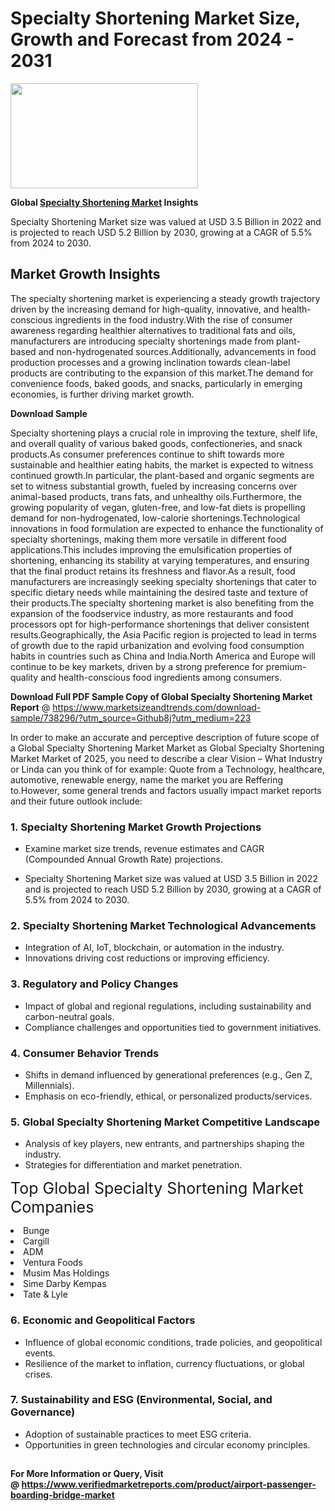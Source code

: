 <H1>Specialty Shortening Market Size, Growth and Forecast from 2024 - 2031</H1><img class="aligncenter size-medium wp-image-584254" src="https://thirdeyenews.in/wp-content/uploads/2024/09/Global-Market-Research-300x168.jpeg" alt="" width="300" height="168" /><p><strong>Global&nbsp;<a href="https://www.marketsizeandtrends.com/download-sample/738296/?utm_source=Github8j?utm_medium=223">Specialty Shortening Market</a> Insights</strong></p><p>Specialty Shortening Market size was valued at USD 3.5 Billion in 2022 and is projected to reach USD 5.2 Billion by 2030, growing at a CAGR of 5.5% from 2024 to 2030.</p><p><h2>Market Growth Insights</h2> <p>The specialty shortening market is experiencing a steady growth trajectory driven by the increasing demand for high-quality, innovative, and health-conscious ingredients in the food industry.With the rise of consumer awareness regarding healthier alternatives to traditional fats and oils, manufacturers are introducing specialty shortenings made from plant-based and non-hydrogenated sources.Additionally, advancements in food production processes and a growing inclination towards clean-label products are contributing to the expansion of this market.The demand for convenience foods, baked goods, and snacks, particularly in emerging economies, is further driving market growth.</p> <p><strong>Download Sample</strong></p> <p>Specialty shortening plays a crucial role in improving the texture, shelf life, and overall quality of various baked goods, confectioneries, and snack products.As consumer preferences continue to shift towards more sustainable and healthier eating habits, the market is expected to witness continued growth.In particular, the plant-based and organic segments are set to witness substantial growth, fueled by increasing concerns over animal-based products, trans fats, and unhealthy oils.Furthermore, the growing popularity of vegan, gluten-free, and low-fat diets is propelling demand for non-hydrogenated, low-calorie shortenings.Technological innovations in food formulation are expected to enhance the functionality of specialty shortenings, making them more versatile in different food applications.This includes improving the emulsification properties of shortening, enhancing its stability at varying temperatures, and ensuring that the final product retains its freshness and flavor.As a result, food manufacturers are increasingly seeking specialty shortenings that cater to specific dietary needs while maintaining the desired taste and texture of their products.The specialty shortening market is also benefiting from the expansion of the foodservice industry, as more restaurants and food processors opt for high-performance shortenings that deliver consistent results.Geographically, the Asia Pacific region is projected to lead in terms of growth due to the rapid urbanization and evolving food consumption habits in countries such as China and India.North America and Europe will continue to be key markets, driven by a strong preference for premium-quality and health-conscious food ingredients among consumers.</p> <p><span class=""><strong>Download Full PDF Sample Copy of Global Specialty Shortening Market Report</strong> @ <a href="https://www.marketsizeandtrends.com/download-sample/738296/?utm_source=Github8j?utm_medium=223" target="_blank">https://www.marketsizeandtrends.com/download-sample/738296/?utm_source=Github8j?utm_medium=223</a></span></p><p>In order to make an accurate and perceptive description of future scope of a Global&nbsp;Specialty Shortening Market Market as Global&nbsp;Specialty Shortening Market Market of 2025, you need to describe a clear Vision &ndash; What Industry or Linda can you think of for example: Quote from a Technology, healthcare, automotive, renewable energy, name the market you are Reffering to.However, some general trends and factors usually impact market reports and their future outlook include:</p><h3>1.&nbsp;<strong>Specialty Shortening Market Growth Projections</strong></h3><ul><li>Examine market size trends, revenue estimates and CAGR (Compounded Annual Growth Rate) projections.</li><li><p>Specialty Shortening Market size was valued at USD 3.5 Billion in 2022 and is projected to reach USD 5.2 Billion by 2030, growing at a CAGR of 5.5% from 2024 to 2030.</p></li></ul><h3>2.&nbsp;<strong>Specialty Shortening Market Technological Advancements</strong></h3><ul><li>Integration of AI, IoT, blockchain, or automation in the industry.</li><li>Innovations driving cost reductions or improving efficiency.</li></ul><h3>3.&nbsp;<strong>Regulatory and Policy Changes</strong></h3><ul><li>Impact of global and regional regulations, including sustainability and carbon-neutral goals.</li><li>Compliance challenges and opportunities tied to government initiatives.</li></ul><h3>4.&nbsp;<strong>Consumer Behavior Trends</strong></h3><ul><li>Shifts in demand influenced by generational preferences (e.g., Gen Z, Millennials).</li><li>Emphasis on eco-friendly, ethical, or personalized products/services.</li></ul><h3>5.&nbsp;<strong>Global Specialty Shortening Market Competitive Landscape</strong></h3><ul><li>Analysis of key players, new entrants, and partnerships shaping the industry.</li><li>Strategies for differentiation and market penetration.</li></ul><p data-pm-slice="1 1 []"><span style="color: inherit; font-family: inherit; font-size: 25px;">Top Global Specialty Shortening Market Companies</span></p><div class="" data-test-id=""><p><li>Bunge</li><li> Cargill</li><li> ADM</li><li> Ventura Foods</li><li> Musim Mas Holdings</li><li> Sime Darby Kempas</li><li> Tate & Lyle</li></p></div><h3>6.&nbsp;<strong>Economic and Geopolitical Factors</strong></h3><ul><li>Influence of global economic conditions, trade policies, and geopolitical events.</li><li>Resilience of the market to inflation, currency fluctuations, or global crises.</li></ul><h3>7.&nbsp;<strong>Sustainability and ESG (Environmental, Social, and Governance)</strong></h3><ul><li>Adoption of sustainable practices to meet ESG criteria.</li><li>Opportunities in green technologies and circular economy principles.</li></ul><h2><strong style="font-size: 14px;">For More Information or Query, Visit @&nbsp;</strong><a style="background-color: #ffffff; font-size: 14px;" href="https://www.marketsizeandtrends.com/report/specialty-shortening-market/" target="_blank">https://www.verifiedmarketreports.com/product/airport-passenger-boarding-bridge-market</a></h2>